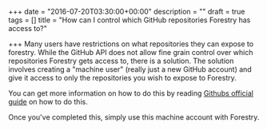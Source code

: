 +++
date = "2016-07-20T03:30:00+00:00"
description = ""
draft = true
tags = []
title = "How can I control which GitHub repositories Forestry has access to?"

+++
Many users have restrictions on what repositories they can expose to forestry. While the GitHub API does not allow fine grain control over which repositories Forestry gets access to, there is a solution. The solution involves creating a "machine user" (really just a new GitHub account) and give it access to only the repositories you wish to expose to Forestry.

You can get more information on how to do this by reading [Githubs official guide](https://developer.github.com/guides/managing-deploy-keys/#machine-users) on how to do this.

Once you've completed this, simply use this machine account with Forestry.